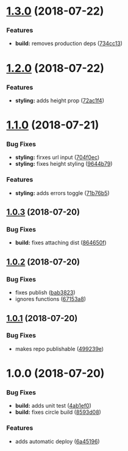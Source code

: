 # [1.3.0](https://github.com/eljefedelrodeodeljefe/inline-jsonschema-validator/compare/v1.2.0...v1.3.0) (2018-07-22)


### Features

* **build:** removes production deps ([734cc13](https://github.com/eljefedelrodeodeljefe/inline-jsonschema-validator/commit/734cc13))

# [1.2.0](https://github.com/eljefedelrodeodeljefe/inline-jsonschema-validator/compare/v1.1.0...v1.2.0) (2018-07-22)


### Features

* **styling:** adds height prop ([72ac1f4](https://github.com/eljefedelrodeodeljefe/inline-jsonschema-validator/commit/72ac1f4))

# [1.1.0](https://github.com/eljefedelrodeodeljefe/inline-jsonschema-validator/compare/v1.0.3...v1.1.0) (2018-07-21)


### Bug Fixes

* **styling:** firxes url input ([704f0ec](https://github.com/eljefedelrodeodeljefe/inline-jsonschema-validator/commit/704f0ec))
* **styling:** fixes height styling ([9644b79](https://github.com/eljefedelrodeodeljefe/inline-jsonschema-validator/commit/9644b79))


### Features

* **styling:** adds errors toggle ([71b76b5](https://github.com/eljefedelrodeodeljefe/inline-jsonschema-validator/commit/71b76b5))

## [1.0.3](https://github.com/eljefedelrodeodeljefe/inline-jsonschema-validator/compare/v1.0.2...v1.0.3) (2018-07-20)


### Bug Fixes

* **build:** fixes attaching dist ([864650f](https://github.com/eljefedelrodeodeljefe/inline-jsonschema-validator/commit/864650f))

## [1.0.2](https://github.com/eljefedelrodeodeljefe/inline-jsonschema-validator/compare/v1.0.1...v1.0.2) (2018-07-20)


### Bug Fixes

* fixes publish ([bab3823](https://github.com/eljefedelrodeodeljefe/inline-jsonschema-validator/commit/bab3823))
* ignores functions ([67153a8](https://github.com/eljefedelrodeodeljefe/inline-jsonschema-validator/commit/67153a8))

## [1.0.1](https://github.com/eljefedelrodeodeljefe/inline-jsonschema-validator/compare/v1.0.0...v1.0.1) (2018-07-20)


### Bug Fixes

* makes repo publishable ([499239e](https://github.com/eljefedelrodeodeljefe/inline-jsonschema-validator/commit/499239e))

# 1.0.0 (2018-07-20)


### Bug Fixes

* **build:** adds unit test ([4ab1ef0](https://github.com/eljefedelrodeodeljefe/inline-jsonschema-validator/commit/4ab1ef0))
* **build:** fixes circle build ([8593d08](https://github.com/eljefedelrodeodeljefe/inline-jsonschema-validator/commit/8593d08))


### Features

* adds automatic deploy ([6a45196](https://github.com/eljefedelrodeodeljefe/inline-jsonschema-validator/commit/6a45196))
